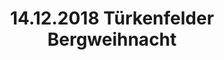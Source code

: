 ---
layout: photo_set
title: 14.12.2018 Türkenfelder Bergweihnacht
description: "Fotos vom 14.12.2018 Türkenfelder Bergweihnacht."

photos:
    set: 2018/turkenfeld/turkenfeld
    size: 28
---